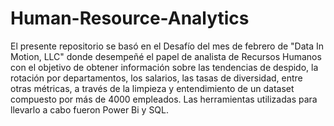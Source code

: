 # Human-Resource-Analytics
El presente repositorio se basó en el Desafío del mes de febrero de "Data In Motion, LLC" donde desempeñé el papel de analista de Recursos Humanos
con el objetivo de obtener información sobre las tendencias de despido, la rotación por departamentos, los salarios, las tasas de diversidad, entre otras métricas, 
a través de la limpieza y entendimiento de un dataset compuesto por más de 4000 empleados. Las herramientas utilizadas para llevarlo a cabo fueron Power Bi y SQL.
